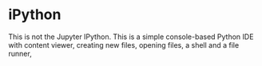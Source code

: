 # iPython
This is not the Jupyter IPython. This is a simple console-based Python IDE with content viewer, creating new files, opening files, a shell and a file runner,

